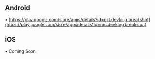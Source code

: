 ## Android

• [https://play.google.com/store/apps/details?id=net.devking.breakshot](https://play.google.com/store/apps/details?id=net.devking.breakshot)

## iOS

• Coming Soon
